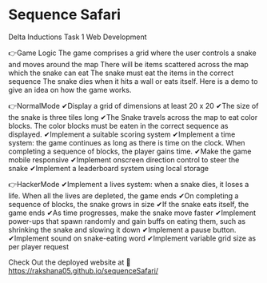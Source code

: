 # Sequence Safari
Delta Inductions Task 1 Web Development

👉Game Logic
The game comprises a grid where the user controls a snake and moves around the map
There will be items scattered across the map which the snake can eat
The snake must eat the items in the correct sequence
The snake dies when it hits a wall or eats itself.
Here is a demo to give an idea on how the game works.

👉NormalMode
✔Display a grid of dimensions at least 20 x 20
✔The size of the snake is three tiles long
✔The Snake travels across the map to eat color blocks. The color blocks must be eaten in the correct sequence as displayed.
✔Implement a suitable scoring system
✔Implement a time system: the game continues as long as there is time on the clock. When completing a sequence of blocks, the player gains time.
✔Make the game mobile responsive
✔Implement onscreen direction control to steer the snake
✔Implement a leaderboard system using local storage

👉HackerMode
✔Implement a lives system: when a snake dies, it loses a life. When all the lives are depleted, the game ends
✔On completing a sequence of blocks, the snake grows in size
✔If the snake eats itself, the game ends
✔As time progresses, make the snake move faster
✔Implement power-ups that spawn randomly and gain buffs on eating them, such as shrinking the snake and slowing it down
✔Implement a pause button.
✔Implement sound on snake-eating word
✔Implement variable grid size as per player request

Check Out the deployed website at 📎https://rakshana05.github.io/sequenceSafari/






